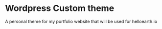 # Wordpress Custom theme

A personal theme for my portfolio website that will be used for helloearth.io

